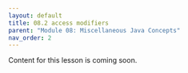 ```yaml
---
layout: default
title: 08.2 access modifiers
parent: "Module 08: Miscellaneous Java Concepts"
nav_order: 2
---
```


Content for this lesson is coming soon.
